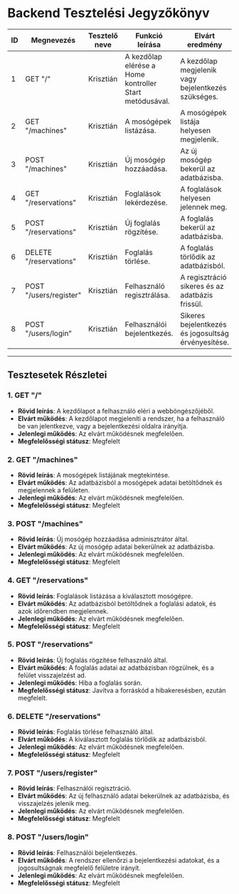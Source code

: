 # Backend Tesztelési Jegyzőkönyv

| ID  | Megnevezés             | Tesztelő neve  | Funkció leírása                                          | Elvárt eredmény                                        | Eredmény | Megfelelősségi státusz | Javítva |
|-----|------------------------|----------------|---------------------------------------------------------|-------------------------------------------------------|----------|------------------------|---------|
| 1   | GET "/"                |  Krisztián | A kezdőlap elérése a Home kontroller Start metódusával.  | A kezdőlap megjelenik vagy bejelentkezés szükséges.   | siker    | Megfelelt              | -       |
| 2   | GET "/machines"        |  Krisztián | A mosógépek listázása.                                   | A mosógépek listája helyesen megjelenik.              | siker    | Megfelelt              | -       |
| 3   | POST "/machines"       |  Krisztián | Új mosógép hozzáadása.                                   | Az új mosógép bekerül az adatbázisba.                 | siker    | Megfelelt              | -       |
| 4   | GET "/reservations"    |  Krisztián | Foglalások lekérdezése.                                  | A foglalások helyesen jelennek meg.                   | siker    | Megfelelt              | -       |
| 5   | POST "/reservations"   |  Krisztián | Új foglalás rögzítése.                                   | A foglalás bekerül az adatbázisba.                    | sikertelen/javítva    | Megfelelt a javítás után             | -       |
| 6   | DELETE "/reservations" |  Krisztián | Foglalás törlése.                                        | A foglalás törlődik az adatbázisból.                  | siker    | Megfelelt              | -       |
| 7   | POST "/users/register" |  Krisztián | Felhasználó regisztrálása.                               | A regisztráció sikeres és az adatbázis frissül.       | siker    | Megfelelt              | -       |
| 8  | POST "/users/login"    |  Krisztián | Felhasználói bejelentkezés.                              | Sikeres bejelentkezés és jogosultság érvényesítése.   | siker    | Megfelelt              | -       |

---

## Tesztesetek Részletei

### 1. GET "/"
- **Rövid leírás**: A kezdőlapot a felhasználó eléri a webböngészőjéből.
- **Elvárt működés**: A kezdőlapot megjeleníti a rendszer, ha a felhasználó be van jelentkezve, vagy a bejelentkezési oldalra irányítja.
- **Jelenlegi működés**: Az elvárt működésnek megfelelően.
- **Megfelelősségi státusz**: Megfelelt

### 2. GET "/machines"
- **Rövid leírás**: A mosógépek listájának megtekintése.
- **Elvárt működés**: Az adatbázisból a mosógépek adatai betöltődnek és megjelennek a felületen.
- **Jelenlegi működés**: Az elvárt működésnek megfelelően.
- **Megfelelősségi státusz**: Megfelelt

### 3. POST "/machines"
- **Rövid leírás**: Új mosógép hozzáadása adminisztrátor által.
- **Elvárt működés**: Az új mosógép adatai bekerülnek az adatbázisba.
- **Jelenlegi működés**: Az elvárt működésnek megfelelően.
- **Megfelelősségi státusz**: Megfelelt

### 4. GET "/reservations"
- **Rövid leírás**: Foglalások listázása a kiválasztott mosógépre.
- **Elvárt működés**: Az adatbázisból betöltődnek a foglalási adatok, és azok időrendben megjelennek.
- **Jelenlegi működés**: Az elvárt működésnek megfelelően.
- **Megfelelősségi státusz**: Megfelelt

### 5. POST "/reservations"
- **Rövid leírás**: Új foglalás rögzítése felhasználó által.
- **Elvárt működés**: A foglalás adatai az adatbázisban rögzülnek, és a felület visszajelzést ad.
- **Jelenlegi működés**: Hiba a foglalás során. 
- **Megfelelősségi státusz**: Javítva a forráskód a hibakeresésben, ezután megfelelt.

### 6. DELETE "/reservations"
- **Rövid leírás**: Foglalás törlése felhasználó által.
- **Elvárt működés**: A kiválasztott foglalás törlődik az adatbázisból.
- **Jelenlegi működés**: Az elvárt működésnek megfelelően.
- **Megfelelősségi státusz**: Megfelelt

### 7. POST "/users/register"
- **Rövid leírás**: Felhasználói regisztráció.
- **Elvárt működés**: Az új felhasználó adatai bekerülnek az adatbázisba, és visszajelzés jelenik meg.
- **Jelenlegi működés**: Az elvárt működésnek megfelelően.
- **Megfelelősségi státusz**: Megfelelt

### 8. POST "/users/login"
- **Rövid leírás**: Felhasználói bejelentkezés.
- **Elvárt működés**: A rendszer ellenőrzi a bejelentkezési adatokat, és a jogosultságnak megfelelő felületre irányít.
- **Jelenlegi működés**: Az elvárt működésnek megfelelően.
- **Megfelelősségi státusz**: Megfelelt